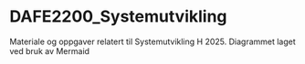 # DAFE2200_Systemutvikling
Materiale og oppgaver relatert til Systemutvikling H 2025.
Diagrammet laget ved bruk av Mermaid
